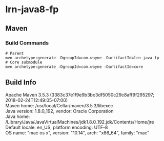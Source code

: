 # lrn-java8-fp

## Maven 

### Build Commands
```
# Parent
mvn archetype:generate -DgroupId=com.wayne -DartifactId=lrn-java-fp
# Core submodule
mvn archetype:generate -DgroupId=com.wayne -DartifactId=core
```

## Build Info
Apache Maven 3.5.3 (3383c37e1f9e9b3bc3df5050c29c8aff9f295297; 2018-02-24T12:49:05-07:00)  
Maven home: /usr/local/Cellar/maven/3.5.3/libexec  
Java version: 1.8.0_192, vendor: Oracle Corporation  
Java home: /Library/Java/JavaVirtualMachines/jdk1.8.0_192.jdk/Contents/Home/jre  
Default locale: en_US, platform encoding: UTF-8  
OS name: "mac os x", version: "10.14", arch: "x86_64", family: "mac"  